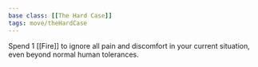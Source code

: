 ```yaml
---
base class: [[The Hard Case]]
tags: move/theHardCase
---
```

 Spend 1 [[Fire]] to ignore all pain and discomfort in your current situation, even beyond normal human tolerances.